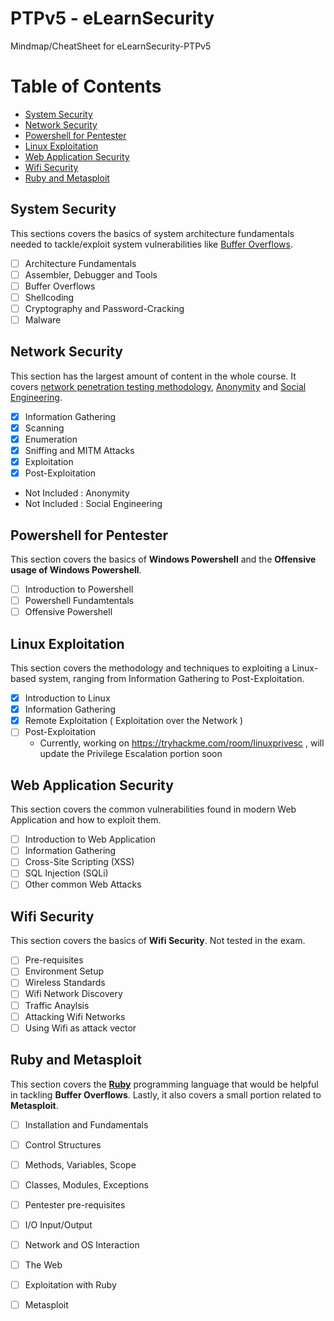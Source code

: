 # PTPv5 - eLearnSecurity
Mindmap/CheatSheet for eLearnSecurity-PTPv5
# Table of Contents 
- [System Security](#System-Security)
- [Network Security](#Network-Security)
- [Powershell for Pentester](#Powershell-for-Pentester)
- [Linux Exploitation](#Linux-Exploitation)
- [Web Application Security](#Web-Application-Security)
- [Wifi Security](#Wifi-Security)
- [Ruby and Metasploit](#Ruby-and-Metasploit)

## System Security
This sections covers the basics of system architecture fundamentals needed to tackle/exploit system vulnerabilities like <u>Buffer Overflows</u>.

- [ ] Architecture Fundamentals
- [ ] Assembler, Debugger and Tools
- [ ] Buffer Overflows
- [ ] Shellcoding
- [ ] Cryptography and Password-Cracking
- [ ] Malware

## Network Security
This section has the largest amount of content in the whole course. It covers <u>network penetration testing methodology</u>, <u>Anonymity</u> and <u>Social Engineering</u>.

- [x] Information Gathering
- [x] Scanning
- [x] Enumeration
- [x] Sniffing and MITM Attacks
- [x] Exploitation
- [x] Post-Exploitation
- Not Included : Anonymity 
- Not Included : Social Engineering

## Powershell for Pentester
This section covers the basics of **Windows Powershell** and the **Offensive usage of Windows Powershell**.

- [ ] Introduction to Powershell
- [ ] Powershell Fundamtentals
- [ ] Offensive Powershell

## Linux Exploitation
This section covers the methodology and techniques to exploiting a Linux-based system, ranging from Information Gathering to Post-Exploitation.

- [x] Introduction to Linux
- [x] Information Gathering
- [x] Remote Exploitation ( Exploitation over the Network )
- [ ] Post-Exploitation
  - Currently, working on https://tryhackme.com/room/linuxprivesc , will update the Privilege Escalation portion soon 

## Web Application Security
This section covers the common vulnerabilities found in modern Web Application and how to exploit them.

- [ ] Introduction to Web Application
- [ ] Information Gathering
- [ ] Cross-Site Scripting (XSS)
- [ ] SQL Injection (SQLi)
- [ ] Other common Web Attacks

## Wifi Security
This section covers the basics of **Wifi Security**. Not tested in the exam.

- [ ] Pre-requisites
- [ ] Environment Setup
- [ ] Wireless Standards
- [ ] Wifi Network Discovery
- [ ] Traffic Anaylsis
- [ ] Attacking Wifi Networks
- [ ] Using Wifi as attack vector

## Ruby and  Metasploit
This section covers the **<u>Ruby</u>** programming language that would be helpful in tackling **Buffer Overflows**. Lastly, it also covers a small portion related to **Metasploit**.

- [ ] Installation and Fundamentals
- [ ] Control Structures
- [ ] Methods, Variables, Scope
- [ ] Classes, Modules, Exceptions
- [ ] Pentester pre-requisites
- [ ] I/O Input/Output
- [ ] Network and OS Interaction
- [ ] The Web
- [ ] Exploitation with Ruby
- [ ] Metasploit





